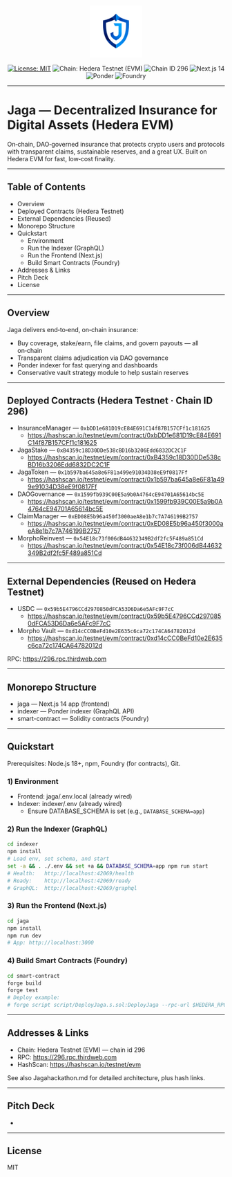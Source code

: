 <p align="center">
  <img src="frontend/public/jagantara_icon.png" alt="Jaga logo" width="120" />
</p>
<p align="center">
  <a href="LICENSE"><img src="https://img.shields.io/badge/license-MIT-0ea5e9.svg" alt="License: MIT" /></a>
  <img src="https://img.shields.io/badge/chain-Hedera%20Testnet%20(EVM)-7e22ce?logo=hedera" alt="Chain: Hedera Testnet (EVM)" />
  <img src="https://img.shields.io/badge/chain%20id-296-2563eb" alt="Chain ID 296" />
  <img src="https://img.shields.io/badge/frontend-Next.js%2014-000000?logo=nextdotjs" alt="Next.js 14" />
  <img src="https://img.shields.io/badge/indexer-Ponder-0ea5e9" alt="Ponder" />
  <img src="https://img.shields.io/badge/contracts-Foundry-f97316" alt="Foundry" />
</p>

<hr/>

# Jaga — Decentralized Insurance for Digital Assets (Hedera EVM)

On‑chain, DAO‑governed insurance that protects crypto users and protocols with transparent claims, sustainable reserves, and a great UX. Built on Hedera EVM for fast, low‑cost finality.

---

## Table of Contents
- Overview
- Deployed Contracts (Hedera Testnet)
- External Dependencies (Reused)
- Monorepo Structure
- Quickstart
  - Environment
  - Run the Indexer (GraphQL)
  - Run the Frontend (Next.js)
  - Build Smart Contracts (Foundry)
- Addresses & Links
- Pitch Deck
- License

---

## Overview
Jaga delivers end‑to‑end, on‑chain insurance:
- Buy coverage, stake/earn, file claims, and govern payouts — all on‑chain
- Transparent claims adjudication via DAO governance
- Ponder indexer for fast querying and dashboards
- Conservative vault strategy module to help sustain reserves

---

## Deployed Contracts (Hedera Testnet · Chain ID 296)
- InsuranceManager — `0xbDD1e681D19cE84E691C14f87B157CFf1c181625`
  - https://hashscan.io/testnet/evm/contract/0xbDD1e681D19cE84E691C14f87B157CFf1c181625
- JagaStake — `0xB4359c18D30DDe538cBD16b3206Edd6832DC2C1F`
  - https://hashscan.io/testnet/evm/contract/0xB4359c18D30DDe538cBD16b3206Edd6832DC2C1F
- JagaToken — `0x1b597ba645a8e6F81a499e91034D38eE9f0817Ff`
  - https://hashscan.io/testnet/evm/contract/0x1b597ba645a8e6F81a499e91034D38eE9f0817Ff
- DAOGovernance — `0x1599fb939C00E5a9b0A4764cE94701A65614bc5E`
  - https://hashscan.io/testnet/evm/contract/0x1599fb939C00E5a9b0A4764cE94701A65614bc5E
- ClaimManager — `0xED08E5b96a450f3000aeA8e1b7c7A746199B2757`
  - https://hashscan.io/testnet/evm/contract/0xED08E5b96a450f3000aeA8e1b7c7A746199B2757
- MorphoReinvest — `0x54E18c73f006dB44632349B2df2fc5F489a851Cd`
  - https://hashscan.io/testnet/evm/contract/0x54E18c73f006dB44632349B2df2fc5F489a851Cd

---

## External Dependencies (Reused on Hedera Testnet)
- USDC — `0x59b5E4796CCd2970850dFCA53D6Da6e5AFc9F7cC`
  - https://hashscan.io/testnet/evm/contract/0x59b5E4796CCd2970850dFCA53D6Da6e5AFc9F7cC
- Morpho Vault — `0xd14cCC0BeFd10e2E635c6ca72c174CA64782012d`
  - https://hashscan.io/testnet/evm/contract/0xd14cCC0BeFd10e2E635c6ca72c174CA64782012d

RPC: https://296.rpc.thirdweb.com

---

## Monorepo Structure
- jaga — Next.js 14 app (frontend)
- indexer — Ponder indexer (GraphQL API)
- smart-contract — Solidity contracts (Foundry)


---

## Quickstart
Prerequisites: Node.js 18+, npm, Foundry (for contracts), Git.

### 1) Environment
- Frontend: jaga/.env.local (already wired)
- Indexer: indexer/.env (already wired)
  - Ensure DATABASE_SCHEMA is set (e.g., `DATABASE_SCHEMA=app`)

### 2) Run the Indexer (GraphQL)
```bash
cd indexer
npm install
# Load env, set schema, and start
set -a && . ./.env && set +a && DATABASE_SCHEMA=app npm run start
# Health:   http://localhost:42069/health
# Ready:    http://localhost:42069/ready
# GraphQL:  http://localhost:42069/graphql
```

### 3) Run the Frontend (Next.js)
```bash
cd jaga
npm install
npm run dev
# App: http://localhost:3000
```

### 4) Build Smart Contracts (Foundry)
```bash
cd smart-contract
forge build
forge test
# Deploy example:
# forge script script/DeployJaga.s.sol:DeployJaga --rpc-url $HEDERA_RPC --private-key $PK --broadcast --slow --legacy
```

---

## Addresses & Links
- Chain: Hedera Testnet (EVM) — chain id 296
- RPC: https://296.rpc.thirdweb.com
- HashScan: https://hashscan.io/testnet/evm

See also Jagahackathon.md for detailed architecture, plus hash links.

---

## Pitch Deck
- 

---

## License
MIT 

